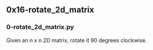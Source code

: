 ## 0x16-rotate_2d_matrix
### 0-rotate_2d_matrix.py
Given an n x n 2D matrix, rotate it 90 degrees clockwise.

